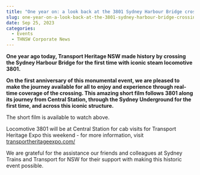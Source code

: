 ```yaml
---
title: "One year on: a look back at the 3801 Sydney Harbour Bridge crossing"
slug: one-year-on-a-look-back-at-the-3801-sydney-harbour-bridge-crossing
date: Sep 25, 2023
categories:
  - Events
  - THNSW Corporate News
---
```



**One year ago today, Transport Heritage NSW made history by crossing the Sydney Harbour Bridge for the first time with iconic steam locomotive 3801.**

**On the first anniversary of this monumental event, we are pleased to make the journey available for all to enjoy and experience through real-time coverage of the crossing. This amazing short film follows 3801 along its journey from Central Station, through the Sydney Underground for the first time, and across this iconic structure.**

The short film is available to watch above.

Locomotive 3801 will be at Central Station for cab visits for Transport Heritage Expo this weekend - for more information, visit [transportheritageexpo.com/](http://transportheritageexpo.com/)

We are grateful for the assistance our friends and colleagues at Sydney Trains and Transport for NSW for their support with making this historic event possible.
